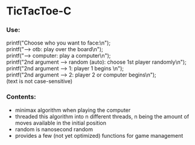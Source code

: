 # TicTacToe-C
### Use:
printf("Choose who you want to face:\n");\
printf("--> otb: play over the board\n");\
printf("--> computer: play a computer\n");\
printf("2nd argument --> random (auto): choose 1st player randomly\n");\
printf("2nd argument --> 1: player 1 begins \n");\
printf("2nd argument --> 2: player 2 or computer begins\n");\
(text is not case-sensitive)

### Contents:
- minimax algorithm when playing the computer
- threaded this algorithm into n different threads, n being the amount of moves available in the initial position
- random is nanosecond random
- provides a few (not yet optimized) functions for game management
